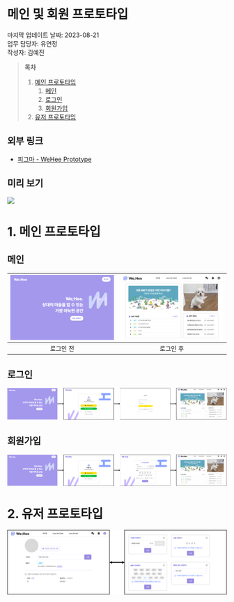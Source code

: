 # 메인 및 회원 프로토타입

마지막 업데이트 날짜: 2023-08-21 <br>
업무 담당자: 유연정 <br>
작성자: 김예진

> **목차**
>
> 1. [메인 프로토타입](#1-메인-프로토타입)
>    1. [메인](#메인)
>    2. [로그인](#로그인)
>    3. [회원가입](#회원가입)
> 2. [유저 프로토타입](#2-유저-프로토타입)

## 외부 링크

- [피그마 - WeHee Prototype](https://www.figma.com/file/LOZntT4iuXmIPDn6SDdfK3/Main-Board?type=design&node-id=0-1&mode=design)

## 미리 보기

![](images/prototype01.gif)

# 1. 메인 프로토타입

## 메인

| <img src="images/prototype01.png" width="400"/> | <img src="images/prototype06.png" width="400"/> |
| :---------------------------------------------: | :---------------------------------------------: |
|                    로그인 전                    |                    로그인 후                    |

## 로그인

![](images/prototype07.png)

## 회원가입

![](images/prototype08.png)

# 2. 유저 프로토타입

![](images/prototype09.png)

